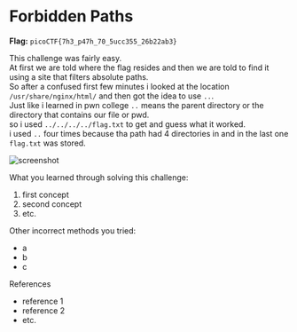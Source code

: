 # Forbidden Paths

**Flag:** `picoCTF{7h3_p47h_70_5ucc355_26b22ab3}`

This challenge was fairly easy.<br>
At first we are told where the flag resides and then we are told to find it using a site that filters absolute paths.<br>
So after a confused first few minutes i looked at the location `/usr/share/nginx/html/` and then got the idea to use `..`.<br>
Just like i learned in pwn college `..` means the parent directory or the directory that contains our file or pwd.<br>
so i used `../../../../flag.txt` to get and guess what it worked.<br>
i used `..` four times because tha path had 4 directories in and in the last one `flag.txt` was stored.<br>


![screenshot]()

What you learned through solving this challenge:

1. first concept
2. second concept
3. etc.

Other incorrect methods you tried:

- a
- b
- c

References

- reference 1
- reference 2
- etc.
